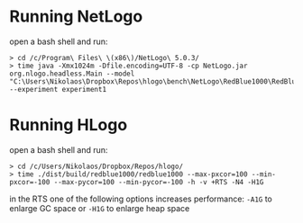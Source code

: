 # Running NetLogo

open a bash shell and run:

~~~
> cd /c/Program\ Files\ \(x86\)/NetLogo\ 5.0.3/
> time java -Xmx1024m -Dfile.encoding=UTF-8 -cp NetLogo.jar org.nlogo.headless.Main --model "C:\Users\Nikolaos\Dropbox\Repos\hlogo\bench\NetLogo\RedBlue1000\RedBlue1000.nlogo" --experiment experiment1
~~~

# Running HLogo

open a bash shell and run:

~~~
> cd /c/Users/Nikolaos/Dropbox/Repos/hlogo/
> time ./dist/build/redblue1000/redblue1000 --max-pxcor=100 --min-pxcor=-100 --max-pycor=100 --min-pycor=-100 -h -v +RTS -N4 -H1G
~~~

in the RTS one of the following options increases performance: `-A1G` to enlarge GC space or `-H1G` to enlarge heap space
